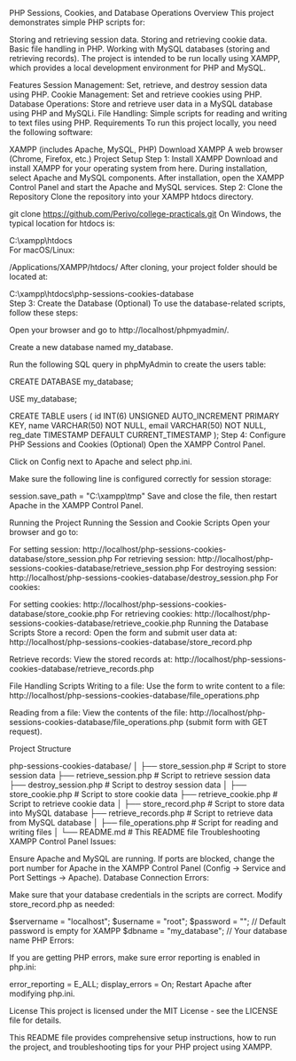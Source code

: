 PHP Sessions, Cookies, and Database Operations
Overview
This project demonstrates simple PHP scripts for:

Storing and retrieving session data.
Storing and retrieving cookie data.
Basic file handling in PHP.
Working with MySQL databases (storing and retrieving records).
The project is intended to be run locally using XAMPP, which provides a local development environment for PHP and MySQL.

Features
Session Management: Set, retrieve, and destroy session data using PHP.
Cookie Management: Set and retrieve cookies using PHP.
Database Operations: Store and retrieve user data in a MySQL database using PHP and MySQLi.
File Handling: Simple scripts for reading and writing to text files using PHP.
Requirements
To run this project locally, you need the following software:

XAMPP (includes Apache, MySQL, PHP)
Download XAMPP
A web browser (Chrome, Firefox, etc.)
Project Setup
Step 1: Install XAMPP
Download and install XAMPP for your operating system from here.
During installation, select Apache and MySQL components.
After installation, open the XAMPP Control Panel and start the Apache and MySQL services.
Step 2: Clone the Repository
Clone the repository into your XAMPP htdocs directory.


git clone https://github.com/Perivo/college-practicals.git
On Windows, the typical location for htdocs is:


C:\xampp\htdocs\
For macOS/Linux:


/Applications/XAMPP/htdocs/
After cloning, your project folder should be located at:


C:\xampp\htdocs\php-sessions-cookies-database\
Step 3: Create the Database (Optional)
To use the database-related scripts, follow these steps:

Open your browser and go to http://localhost/phpmyadmin/.

Create a new database named my_database.

Run the following SQL query in phpMyAdmin to create the users table:


CREATE DATABASE my_database;

USE my_database;

CREATE TABLE users (
    id INT(6) UNSIGNED AUTO_INCREMENT PRIMARY KEY,
    name VARCHAR(50) NOT NULL,
    email VARCHAR(50) NOT NULL,
    reg_date TIMESTAMP DEFAULT CURRENT_TIMESTAMP
);
Step 4: Configure PHP Sessions and Cookies (Optional)
Open the XAMPP Control Panel.

Click on Config next to Apache and select php.ini.

Make sure the following line is configured correctly for session storage:


session.save_path = "C:\xampp\tmp"
Save and close the file, then restart Apache in the XAMPP Control Panel.

Running the Project
Running the Session and Cookie Scripts
Open your browser and go to:

For setting session: http://localhost/php-sessions-cookies-database/store_session.php
For retrieving session: http://localhost/php-sessions-cookies-database/retrieve_session.php
For destroying session: http://localhost/php-sessions-cookies-database/destroy_session.php
For cookies:

For setting cookies: http://localhost/php-sessions-cookies-database/store_cookie.php
For retrieving cookies: http://localhost/php-sessions-cookies-database/retrieve_cookie.php
Running the Database Scripts
Store a record: Open the form and submit user data at: http://localhost/php-sessions-cookies-database/store_record.php

Retrieve records: View the stored records at: http://localhost/php-sessions-cookies-database/retrieve_records.php

File Handling Scripts
Writing to a file: Use the form to write content to a file: http://localhost/php-sessions-cookies-database/file_operations.php

Reading from a file: View the contents of the file: http://localhost/php-sessions-cookies-database/file_operations.php (submit form with GET request).

Project Structure

php-sessions-cookies-database/
│
├── store_session.php         # Script to store session data
├── retrieve_session.php      # Script to retrieve session data
├── destroy_session.php       # Script to destroy session data
│
├── store_cookie.php          # Script to store cookie data
├── retrieve_cookie.php       # Script to retrieve cookie data
│
├── store_record.php          # Script to store data into MySQL database
├── retrieve_records.php      # Script to retrieve data from MySQL database
│
├── file_operations.php       # Script for reading and writing files
│
└── README.md                 # This README file
Troubleshooting
XAMPP Control Panel Issues:

Ensure Apache and MySQL are running.
If ports are blocked, change the port number for Apache in the XAMPP Control Panel (Config -> Service and Port Settings -> Apache).
Database Connection Errors:

Make sure that your database credentials in the scripts are correct. Modify store_record.php as needed:


$servername = "localhost";
$username = "root";
$password = "";          // Default password is empty for XAMPP
$dbname = "my_database"; // Your database name
PHP Errors:

If you are getting PHP errors, make sure error reporting is enabled in php.ini:


error_reporting = E_ALL;
display_errors = On;
Restart Apache after modifying php.ini.

License
This project is licensed under the MIT License - see the LICENSE file for details.

This README file provides comprehensive setup instructions, how to run the project, and troubleshooting tips for your PHP project using XAMPP.
